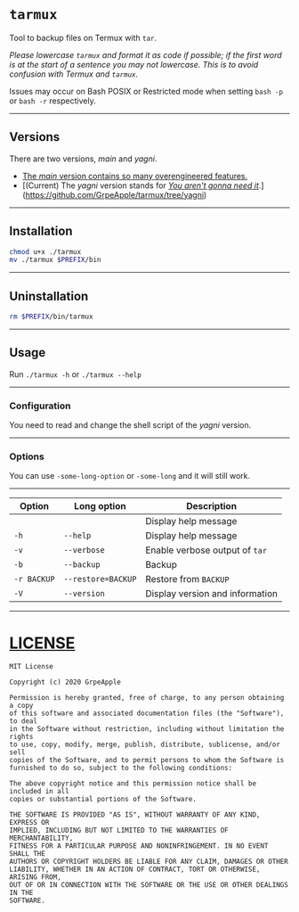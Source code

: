 # `tarmux`
Tool to backup files on Termux with `tar`.

*Please lowercase `tarmux` and format it as code if possible; if the first word is at the start of a sentence you may not lowercase. This is to avoid confusion with Termux and `tarmux`.*

Issues may occur on Bash POSIX or Restricted mode when setting `bash -p` or `bash -r` respectively.

---

## Versions

There are two versions, *main* and *yagni*.

<!-- Change the link if you want to fork. -->
- [The *main* version contains so many overengineered features.](https://github.com/GrpeApple/tarmux/tree/main)
- [(Current) The *yagni* version stands for [*You aren't gonna need it*](https://en.wikipedia.org/wiki/You_aren%27t_gonna_need_it).](https://github.com/GrpeApple/tarmux/tree/yagni)

---

## Installation

```bash
chmod u+x ./tarmux
mv ./tarmux $PREFIX/bin
```

----
## Uninstallation

```bash
rm $PREFIX/bin/tarmux
```

----
## Usage

Run `./tarmux -h` or `./tarmux --help`

-----
### Configuration

You need to read and change the shell script of the *yagni* version.

-----
### Options

You can use `-some-long-option` or `-some-long` and it will still work.

------

<table>
<thead>
	<tr>
		<th>Option</th>
		<th>Long option</th>
		<th>Description</th>
	</tr>
</thead>
<tbody>
	<tr>
		<td>
			<code></code>
		</td>
		<td>
			<code></code>
		</td>
		<td>Display help message</td>
	</tr>
	<tr>
		<td>
			<code>-h</code>
		</td>
		<td>
			<code>--help</code>
		</td>
		<td>Display help message</td>
	</tr>
	<tr>
		<td>
			<code>-v</code>
		</td>
		<td>
			<code>--verbose</code>
		</td>
		<td>
			Enable verbose output of <code>tar</code>
		</td>
	</tr>
	<tr>
		<td>
			<code>-b</code>
		</td>
		<td>
			<code>--backup</code>
		</td>
		<td>Backup</td>
	</tr>
	<tr>
		<td>
			<code>-r BACKUP</code>
		</td>
		<td>
			<code>--restore=BACKUP</code>
		</td>
		<td>
			Restore from <code>BACKUP</code>
		</td>
	</tr>
	<tr>
		<td>
			<code>-V</code>
		</td>
		<td>
			<code>--version</code>
		</td>
		<td>Display version and information</td>
	</tr>
</tbody>
</table>

---

# [LICENSE](LICENSE)
```
MIT License

Copyright (c) 2020 GrpeApple

Permission is hereby granted, free of charge, to any person obtaining a copy
of this software and associated documentation files (the "Software"), to deal
in the Software without restriction, including without limitation the rights
to use, copy, modify, merge, publish, distribute, sublicense, and/or sell
copies of the Software, and to permit persons to whom the Software is
furnished to do so, subject to the following conditions:

The above copyright notice and this permission notice shall be included in all
copies or substantial portions of the Software.

THE SOFTWARE IS PROVIDED "AS IS", WITHOUT WARRANTY OF ANY KIND, EXPRESS OR
IMPLIED, INCLUDING BUT NOT LIMITED TO THE WARRANTIES OF MERCHANTABILITY,
FITNESS FOR A PARTICULAR PURPOSE AND NONINFRINGEMENT. IN NO EVENT SHALL THE
AUTHORS OR COPYRIGHT HOLDERS BE LIABLE FOR ANY CLAIM, DAMAGES OR OTHER
LIABILITY, WHETHER IN AN ACTION OF CONTRACT, TORT OR OTHERWISE, ARISING FROM,
OUT OF OR IN CONNECTION WITH THE SOFTWARE OR THE USE OR OTHER DEALINGS IN THE
SOFTWARE.
```
